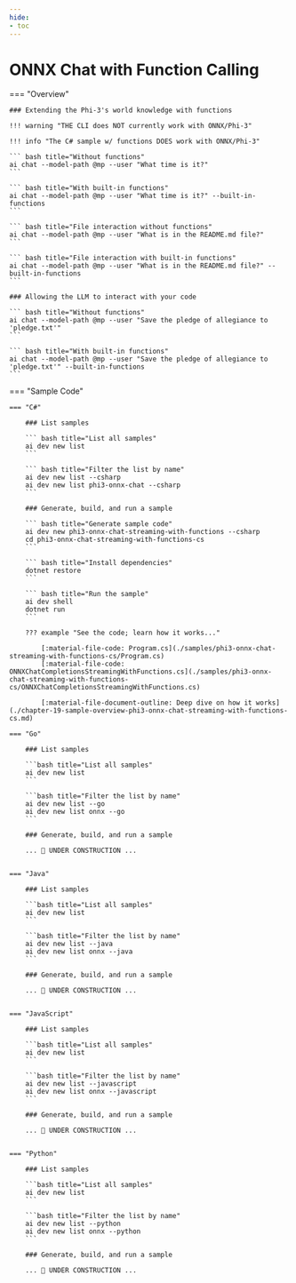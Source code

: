 ```yaml
---
hide:
- toc
---
```

# ONNX Chat with Function Calling

=== "Overview"

    ### Extending the Phi-3's world knowledge with functions

    !!! warning "THE CLI does NOT currently work with ONNX/Phi-3"

    !!! info "The C# sample w/ functions DOES work with ONNX/Phi-3"

    ``` bash title="Without functions"
    ai chat --model-path @mp --user "What time is it?"
    ```

    ``` bash title="With built-in functions"
    ai chat --model-path @mp --user "What time is it?" --built-in-functions
    ```

    ``` bash title="File interaction without functions"
    ai chat --model-path @mp --user "What is in the README.md file?"
    ```

    ``` bash title="File interaction with built-in functions"
    ai chat --model-path @mp --user "What is in the README.md file?" --built-in-functions
    ```

    ### Allowing the LLM to interact with your code

    ``` bash title="Without functions"
    ai chat --model-path @mp --user "Save the pledge of allegiance to 'pledge.txt'"
    ```

    ``` bash title="With built-in functions"
    ai chat --model-path @mp --user "Save the pledge of allegiance to 'pledge.txt'" --built-in-functions
    ```

=== "Sample Code"

    === "C#"

        ### List samples

        ``` bash title="List all samples"
        ai dev new list
        ```

        ``` bash title="Filter the list by name"
        ai dev new list --csharp
        ai dev new list phi3-onnx-chat --csharp
        ```

        ### Generate, build, and run a sample

        ``` bash title="Generate sample code"
        ai dev new phi3-onnx-chat-streaming-with-functions --csharp
        cd phi3-onnx-chat-streaming-with-functions-cs
        ```

        ``` bash title="Install dependencies"
        dotnet restore
        ```

        ``` bash title="Run the sample"
        ai dev shell
        dotnet run
        ```

        ??? example "See the code; learn how it works..."

            [:material-file-code: Program.cs](./samples/phi3-onnx-chat-streaming-with-functions-cs/Program.cs)  
            [:material-file-code: ONNXChatCompletionsStreamingWithFunctions.cs](./samples/phi3-onnx-chat-streaming-with-functions-cs/ONNXChatCompletionsStreamingWithFunctions.cs)  

            [:material-file-document-outline: Deep dive on how it works](./chapter-19-sample-overview-phi3-onnx-chat-streaming-with-functions-cs.md)  

    === "Go"

        ### List samples

        ```bash title="List all samples"
        ai dev new list
        ```

        ```bash title="Filter the list by name"
        ai dev new list --go
        ai dev new list onnx --go
        ```

        ### Generate, build, and run a sample

        ... 🚧 UNDER CONSTRUCTION ...  


    === "Java"

        ### List samples

        ```bash title="List all samples"
        ai dev new list
        ```

        ```bash title="Filter the list by name"
        ai dev new list --java
        ai dev new list onnx --java
        ```

        ### Generate, build, and run a sample

        ... 🚧 UNDER CONSTRUCTION ...  


    === "JavaScript"

        ### List samples

        ```bash title="List all samples"
        ai dev new list
        ```

        ```bash title="Filter the list by name"
        ai dev new list --javascript
        ai dev new list onnx --javascript
        ```

        ### Generate, build, and run a sample

        ... 🚧 UNDER CONSTRUCTION ...  


    === "Python"

        ### List samples

        ```bash title="List all samples"
        ai dev new list
        ```

        ```bash title="Filter the list by name"
        ai dev new list --python
        ai dev new list onnx --python
        ```

        ### Generate, build, and run a sample

        ... 🚧 UNDER CONSTRUCTION ...  

